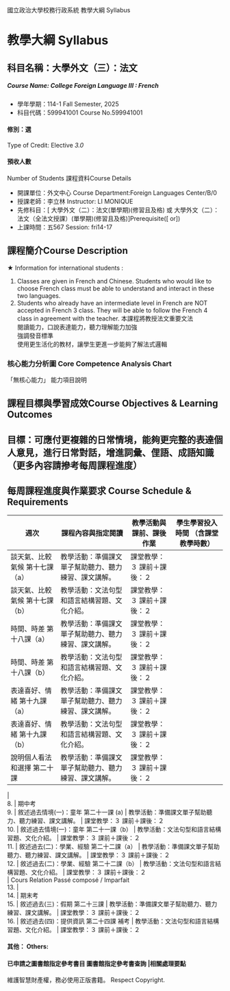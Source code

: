 國立政治大學校務行政系統 教學大綱 Syllabus
# 教學大綱 Syllabus
##  科目名稱：大學外文（三）：法文
#####  Course Name: College Foreign Language III : French
  * 學年學期：114-1 Fall Semester, 2025 
  * 科目代碼：599941001 Course No.599941001
#### 修別：選
Type of Credit: Elective 
_3.0_
#### 預收人數
Number of Students
課程資料Course Details
  * 開課單位：外文中心 Course Department:Foreign Languages Center/B/0 
  * 授課老師：李立林 Instructor: LI MONIQUE 
  * 先修科目：[ 大學外文（二）：法文(單學期)(修習且及格) 或 大學外文（二）：法文（全法文授課）(單學期)(修習且及格)]Prerequisite([ or])
  * 上課時間：五567 Session: fri14-17
##  課程簡介Course Description
★ Information for international students :
  1. Classes are given in French and Chinese. Students who would like to choose French class must be able to understand and interact in these two languages.
  2. Students who already have an intermediate level in French are NOT accepted in French 3 class. They will be able to follow the French 4 class in agreement with the teacher.
本課程將教授法文重要文法  
閱讀能力，口說表達能力，聽力理解能力加強  
強調發音標準  
使用更生活化的教材，讓學生更進一步能夠了解法式邏輯 
###  核心能力分析圖 Core Competence Analysis Chart
「無核心能力」 
能力項目說明
##  課程目標與學習成效Course Objectives & Learning Outcomes 
目標：可應付更複雜的日常情境，能夠更完整的表達個人意見，進行日常對話，增進詞彙、俚語、成語知識 （更多內容請摻考每周課程進度）  
---  
##  每周課程進度與作業要求 Course Schedule & Requirements
週次 |  課程內容與指定閱讀 |  教學活動與課前、課後作業 |  學生學習投入時間 （含課堂教學時數）  
---|---|---|---  
|  談天氣、比較氣候 第十七課（a） |  教學活動：準備課文單子幫助聽力、聽力練習、課文講解。 |  課堂教學：３ 課前＋課後：２  
|  談天氣、比較氣候 第十七課（b） |  教學活動：文法句型和語言結構習題、文化介紹。 |  課堂教學：３ 課前＋課後：２  
|  時間、時差 第十八課（a） |  教學活動：準備課文單子幫助聽力、聽力練習、課文講解。 |  課堂教學：３ 課前＋課後：２  
|  時間、時差 第十八課（b） |  教學活動：文法句型和語言結構習題、文化介紹。 |  課堂教學：３ 課前＋課後：２  
|  表達喜好、情緒 第十九課（a） |  教學活動：準備課文單子幫助聽力、聽力練習、課文講解。 |  課堂教學：３ 課前＋課後：２  
|  表達喜好、情緒 第十九課（b） |  教學活動：文法句型和語言結構習題、文化介紹。 |  課堂教學：３ 課前＋課後：２  
|  說明個人看法和選擇 第二十課 |  教學活動：準備課文單子幫助聽力、聽力練習、課文講解。 |  課堂教學：３ 課前＋課後：２  
|   
8. |  期中考  
9. |  敘述過去情境(一)：童年 第二十一課 (a) |  教學活動：準備課文單子幫助聽力、聽力練習、課文講解。 |  課堂教學：３ 課前＋課後：２  
10. |  敘述過去情境(一)：童年 第二十一課（b） |  教學活動：文法句型和語言結構習題、文化介紹。 |  課堂教學：３ 課前＋課後：２  
11. |  敘述過去(二)：學業、經驗 第二十二課（a） |  教學活動：準備課文單子幫助聽力、聽力練習、課文講解。 |  課堂教學：３ 課前＋課後：２  
12. |  敘述過去(二)：學業、經驗 第二十二課（b） |  教學活動：文法句型和語言結構習題、文化介紹。 |  課堂教學：３ 課前＋課後：２  
|  Cours Relation Passé composé / Imparfait  
13. |   
14. |  期末考  
15. |  敘述過去(三)：假期 第二十三課 |  教學活動：準備課文單子幫助聽力、聽力練習、課文講解。 |  課堂教學：３ 課前＋課後：２  
16. |  敘述過去(四)：提供資訊 第二十四課 補考 |  教學活動：文法句型和語言結構習題、文化介紹。 |  課堂教學：３ 課前＋課後：２  
####  其他： Others:
####  已申請之圖書館指定參考書目  圖書館指定參考書查詢 |相關處理要點
維護智慧財產權，務必使用正版書籍。 Respect Copyright.